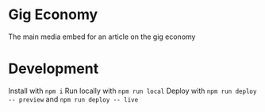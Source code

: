 # Gig Economy

The main media embed for an article on the gig economy

# Development

Install with `npm i`
Run locally with `npm run local`
Deploy with `npm run deploy -- preview` and `npm run deploy -- live`
